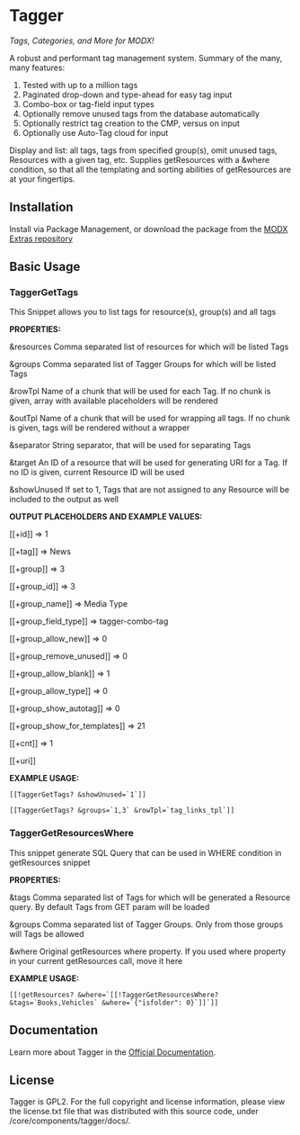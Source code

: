 Tagger
======
*Tags, Categories, and More for MODX!*

A robust and performant tag management system. Summary of the many, many features:

1. Tested with up to a million tags 
2. Paginated drop-down and type-ahead for easy tag input
3. Combo-box or tag-field input types
4. Optionally remove unused tags from the database automatically
5. Optionally restrict tag creation to the CMP, versus on input
6. Optionally use Auto-Tag cloud for input

Display and list: all tags, tags from specified group(s), omit unused tags, Resources with a given tag, etc. Supplies getResources with a &where condition, so that all the templating and sorting abilities of getResources are at your fingertips. 

## Installation

Install via Package Management, or download the package from the [MODX Extras repository](http://modx.com/extras/)

## Basic Usage

### TaggerGetTags

This Snippet allows you to list tags for resource(s), group(s) and all tags

**PROPERTIES:**

&resources    Comma separated list of resources for which will be listed Tags

&groups       Comma separated list of Tagger Groups for which will be listed Tags

&rowTpl       Name of a chunk that will be used for each Tag. If no chunk is given, array with available placeholders will be rendered

&outTpl       Name of a chunk that will be used for wrapping all tags. If no chunk is given, tags will be rendered without a wrapper

&separator    String separator, that will be used for separating Tags

&target       An ID of a resource that will be used for generating URI for a Tag. If no ID is given, current Resource ID will be used

&showUnused   If set to 1, Tags that are not assigned to any Resource will be included to the output as well

**OUTPUT PLACEHOLDERS AND EXAMPLE VALUES:**

[[+id]] => 1

[[+tag]] => News

[[+group]] => 3

[[+group_id]] => 3

[[+group_name]] => Media Type

[[+group_field_type]] => tagger-combo-tag

[[+group_allow_new]] => 0

[[+group_remove_unused]] => 0

[[+group_allow_blank]] => 1

[[+group_allow_type]] => 0

[[+group_show_autotag]] => 0

[[+group_show_for_templates]] => 21

[[+cnt]] => 1

[[+uri]]

**EXAMPLE USAGE:**

```[[TaggerGetTags? &showUnused=`1`]]```

```[[TaggerGetTags? &groups=`1,3` &rowTpl=`tag_links_tpl`]]```

### TaggerGetResourcesWhere

This snippet generate SQL Query that can be used in WHERE condition in getResources snippet

**PROPERTIES:**

&tags       Comma separated list of Tags for which will be generated a Resource query. By default Tags from GET param will be loaded

&groups     Comma separated list of Tagger Groups. Only from those groups will Tags be allowed

&where      Original getResources where property. If you used where property in your current getResources call, move it here

**EXAMPLE USAGE:**

```[[!getResources? &where=`[[!TaggerGetResourcesWhere? &tags=`Books,Vehicles` &where=`{"isfolder": 0}`]]`]]```

## Documentation

Learn more about Tagger in the [Official Documentation](http://rtfm.modx.com/extras/revo/tagger).

## License

Tagger is GPL2. For the full copyright and license information, please view the license.txt file that was distributed with this source code, under /core/components/tagger/docs/.
